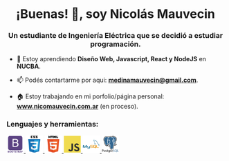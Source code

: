 <h1 align="center">¡Buenas! 👋, soy Nicolás Mauvecin</h1>
<h3 align="center">Un estudiante de Ingeniería Eléctrica que se decidió a estudiar programación.</h3>

- 🌱 Estoy aprendiendo **Diseño Web, Javascript, React y NodeJS** en **NUCBA**.

- 📫 Podés contartarme por aqui: **medinamauvecin@gmail.com**.

- 🏠 Estoy trabajando en mi porfolio/página personal: **www.nicomauvecin.com.ar** (en proceso).


<h3 align="left">Lenguajes y herramientas:</h3>
 <a href="https://getbootstrap.com" target="_blank"> <img src="https://raw.githubusercontent.com/devicons/devicon/master/icons/bootstrap/bootstrap-plain-wordmark.svg" alt="bootstrap" width="40" height="40"/> </a> <a href="https://www.w3schools.com/css/" target="_blank"> <img src="https://raw.githubusercontent.com/devicons/devicon/master/icons/css3/css3-original-wordmark.svg" alt="css3" width="40" height="40"/> </a> <a href="https://www.w3.org/html/" target="_blank"> <img src="https://raw.githubusercontent.com/devicons/devicon/master/icons/html5/html5-original-wordmark.svg" alt="html5" width="40" height="40"/> </a> <a href="https://developer.mozilla.org/en-US/docs/Web/JavaScript" target="_blank"> <img src="https://raw.githubusercontent.com/devicons/devicon/master/icons/javascript/javascript-original.svg" alt="javascript" width="40" height="40"/> </a> <a href="https://www.mysql.com/" target="_blank"> <img src="https://raw.githubusercontent.com/devicons/devicon/master/icons/mysql/mysql-original-wordmark.svg" alt="mysql" width="40" height="40"/> </a>  <a href="https://www.postgresql.org" target="_blank"> <img src="https://raw.githubusercontent.com/devicons/devicon/master/icons/postgresql/postgresql-original-wordmark.svg" alt="postgresql" width="40" height="40"/> </a> 
